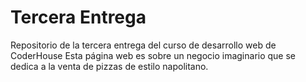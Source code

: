 # Tercera Entrega
Repositorio de la tercera entrega del curso de desarrollo web de CoderHouse
Esta página web es sobre un negocio imaginario que se dedica a la venta de pizzas de estilo napolitano.

